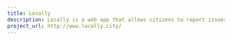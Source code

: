 ```yaml
---
title: Locally
description: Locally is a web app that allows citizens to report issues in their community to local authorities. I was involved in the design, implementation and production of the app using Ruby on Rails and Heroku.
project_url: http://www.locally.city/
---
```

